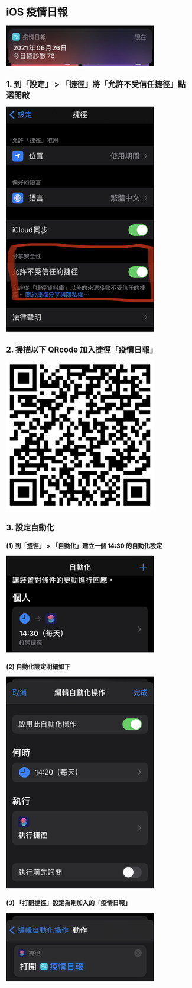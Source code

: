 <p align="center"><h1>iOS 疫情日報</h1></p>
<p align="left"><img width="400" src="./1.png"></p>

## 1. 到「設定」 > 「捷徑」將「允許不受信任捷徑」點選開啟<br/>
<p align="left"><img width="400" src="./2.png"></p>

## 2. 掃描以下 QRcode 加入捷徑「疫情日報」 <br/>
<p align="left"><img width="400" src="./3.png"></p>

## 3. 設定自動化 <br/>
### (1) 到「捷徑」 > 「自動化」建立一個 14:30 的自動化設定<br/>
<p align="left"><img width="400" src="./4.png"></p>

### (2) 自動化設定明細如下<br/>
<p align="left"><img width="400" src="./5.png"></p>

### (3) 「打開捷徑」設定為剛加入的「疫情日報」<br/>
<p align="left"><img width="400" src="./6.png"></p>
